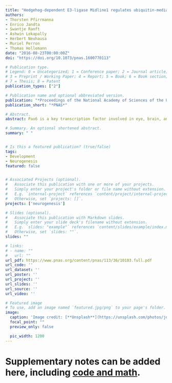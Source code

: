 ```yaml
---
title: "Hedgehog-dependent E3-ligase Midline1 regulates ubiquitin-mediated proteasomal degradation of Pax6 during visual system development"
authors:
- Thorsten Pfirrmanna
- Enrico Jandta
- Swantje Ranft
- Ashwin Lokapally
- Herbert Neuhausa
- Muriel Perron
- Thomas Hollemann
date: "2016-08-23T00:00:00Z"
doi: "https://doi.org/10.1073/pnas.1600770113"

# Publication type.
# Legend: 0 = Uncategorized; 1 = Conference paper; 2 = Journal article;
# 3 = Preprint / Working Paper; 4 = Report; 5 = Book; 6 = Book section;
# 7 = Thesis; 8 = Patent
publication_types: ["2"]

# Publication name and optional abbreviated version.
publication: "*Proceedings of the National Academy of Sciences of the United States of America*"
publication_short: "*PNAS*"

# Abstract.
abstract: Pax6 is a key transcription factor involved in eye, brain, and pancreasdevelopment. Althoughpax6is expressed in the whole prospectiveretinal field, subsequently its expression becomes restricted to theoptic cup by reciprocal transcriptional repression ofpax6andpax2.However, it remains unclear how Pax6 protein is removed from theeyestalk territory on time. Here, we report that Mid1, a member ofthe RBCC/TRIM E3 ligase family, which was first identified in patientswith the X-chromosome–linked Opitz BBB/G (OS) syndrome, inter-acts with Pax6. We found that the forming eyestalk is a major do-main ofmid1expression, controlled by the morphogen Sonichedgehog (Shh). Here, Mid1 regulates the ubiquitination and protea-somal degradation of Pax6 protein. Accordantly, when Mid1 levelsare knocked down, Pax6 expressionis expanded and eyes are enlarged.Our findings indicate that remaining or misaddressed Pax6 protein iscleared from the eyestalk region to properly set the border betweenthe eyestalk territory and the retina via Mid1. Thus, we identified aposttranslational mechanism, regulated by Sonic hedgehog, which isimportant to suppress Pax6 activity and thus breakspax6autoregu-lation at defined steps during the formation of the visual system.

# Summary. An optional shortened abstract.
summary: " "


# Is this a featured publication? (true/false)
tags:
- Development
- Neurogenesis
featured: false


# Associated Projects (optional).
#   Associate this publication with one or more of your projects.
#   Simply enter your project's folder or file name without extension.
#   E.g. `internal-project` references `content/project/internal-project/index.md`.
#   Otherwise, set `projects: []`.
projects: ['neurogenesis']

# Slides (optional).
#   Associate this publication with Markdown slides.
#   Simply enter your slide deck's filename without extension.
#   E.g. `slides: "example"` references `content/slides/example/index.md`.
#   Otherwise, set `slides: ""`.
slides: ""

# links:
# - name: ""
#   url: ""
url_pdf: https://www.pnas.org/content/pnas/113/36/10103.full.pdf
url_code: ''
url_dataset: ''
url_poster: ''
url_project: ''
url_slides: ''
url_source: ''
url_video: ''

# Featured image
# To use, add an image named `featured.jpg/png` to your page's folder. 
image:
  caption: 'Image credit: [**Unsplash**](https://unsplash.com/photos/jdD8gXaTZsc)'
  focal_point: ""
  preview_only: false

  pic_width: 1200
---
```



# Supplementary notes can be added here, including [code and math](https://sourcethemes.com/academic/docs/writing-markdown-latex/).
